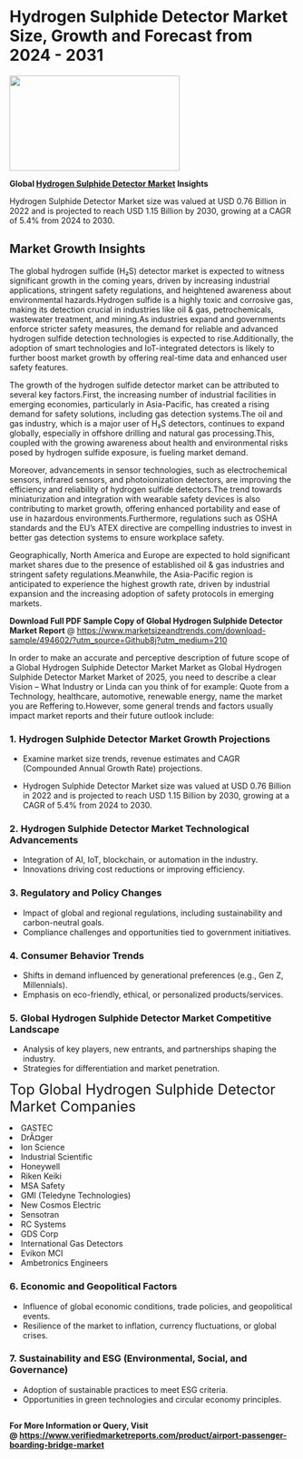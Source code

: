<H1>Hydrogen Sulphide Detector Market Size, Growth and Forecast from 2024 - 2031</H1><img class="aligncenter size-medium wp-image-584254" src="https://thirdeyenews.in/wp-content/uploads/2024/09/Global-Market-Research-300x168.jpeg" alt="" width="300" height="168" /><p><strong>Global&nbsp;<a href="https://www.marketsizeandtrends.com/download-sample/494602/?utm_source=Github8j?utm_medium=210">Hydrogen Sulphide Detector Market</a> Insights</strong></p><p>Hydrogen Sulphide Detector Market size was valued at USD 0.76 Billion in 2022 and is projected to reach USD 1.15 Billion by 2030, growing at a CAGR of 5.4% from 2024 to 2030.</p><p><h2>Market Growth Insights</h2> <p>The global hydrogen sulfide (H₂S) detector market is expected to witness significant growth in the coming years, driven by increasing industrial applications, stringent safety regulations, and heightened awareness about environmental hazards.Hydrogen sulfide is a highly toxic and corrosive gas, making its detection crucial in industries like oil & gas, petrochemicals, wastewater treatment, and mining.As industries expand and governments enforce stricter safety measures, the demand for reliable and advanced hydrogen sulfide detection technologies is expected to rise.Additionally, the adoption of smart technologies and IoT-integrated detectors is likely to further boost market growth by offering real-time data and enhanced user safety features.</p> <p>The growth of the hydrogen sulfide detector market can be attributed to several key factors.First, the increasing number of industrial facilities in emerging economies, particularly in Asia-Pacific, has created a rising demand for safety solutions, including gas detection systems.The oil and gas industry, which is a major user of H₂S detectors, continues to expand globally, especially in offshore drilling and natural gas processing.This, coupled with the growing awareness about health and environmental risks posed by hydrogen sulfide exposure, is fueling market demand.</p> <p>Moreover, advancements in sensor technologies, such as electrochemical sensors, infrared sensors, and photoionization detectors, are improving the efficiency and reliability of hydrogen sulfide detectors.The trend towards miniaturization and integration with wearable safety devices is also contributing to market growth, offering enhanced portability and ease of use in hazardous environments.Furthermore, regulations such as OSHA standards and the EU’s ATEX directive are compelling industries to invest in better gas detection systems to ensure workplace safety.</p> <p>Geographically, North America and Europe are expected to hold significant market shares due to the presence of established oil & gas industries and stringent safety regulations.Meanwhile, the Asia-Pacific region is anticipated to experience the highest growth rate, driven by industrial expansion and the increasing adoption of safety protocols in emerging markets.</p> <p><span class=""><strong>Download Full PDF Sample Copy of Global Hydrogen Sulphide Detector Market Report</strong> @ <a href="https://www.marketsizeandtrends.com/download-sample/494602/?utm_source=Github8j?utm_medium=210" target="_blank">https://www.marketsizeandtrends.com/download-sample/494602/?utm_source=Github8j?utm_medium=210</a></span></p><p>In order to make an accurate and perceptive description of future scope of a Global&nbsp;Hydrogen Sulphide Detector Market Market as Global&nbsp;Hydrogen Sulphide Detector Market Market of 2025, you need to describe a clear Vision &ndash; What Industry or Linda can you think of for example: Quote from a Technology, healthcare, automotive, renewable energy, name the market you are Reffering to.However, some general trends and factors usually impact market reports and their future outlook include:</p><h3>1.&nbsp;<strong>Hydrogen Sulphide Detector Market Growth Projections</strong></h3><ul><li>Examine market size trends, revenue estimates and CAGR (Compounded Annual Growth Rate) projections.</li><li><p>Hydrogen Sulphide Detector Market size was valued at USD 0.76 Billion in 2022 and is projected to reach USD 1.15 Billion by 2030, growing at a CAGR of 5.4% from 2024 to 2030.</p></li></ul><h3>2.&nbsp;<strong>Hydrogen Sulphide Detector Market Technological Advancements</strong></h3><ul><li>Integration of AI, IoT, blockchain, or automation in the industry.</li><li>Innovations driving cost reductions or improving efficiency.</li></ul><h3>3.&nbsp;<strong>Regulatory and Policy Changes</strong></h3><ul><li>Impact of global and regional regulations, including sustainability and carbon-neutral goals.</li><li>Compliance challenges and opportunities tied to government initiatives.</li></ul><h3>4.&nbsp;<strong>Consumer Behavior Trends</strong></h3><ul><li>Shifts in demand influenced by generational preferences (e.g., Gen Z, Millennials).</li><li>Emphasis on eco-friendly, ethical, or personalized products/services.</li></ul><h3>5.&nbsp;<strong>Global Hydrogen Sulphide Detector Market Competitive Landscape</strong></h3><ul><li>Analysis of key players, new entrants, and partnerships shaping the industry.</li><li>Strategies for differentiation and market penetration.</li></ul><p data-pm-slice="1 1 []"><span style="color: inherit; font-family: inherit; font-size: 25px;">Top Global Hydrogen Sulphide Detector Market Companies</span></p><div class="" data-test-id=""><p><li>GASTEC</li><li> DrÃ¤ger</li><li> Ion Science</li><li> Industrial Scientific</li><li> Honeywell</li><li> Riken Keiki</li><li> MSA Safety</li><li> GMI (Teledyne Technologies)</li><li> New Cosmos Electric</li><li> Sensotran</li><li> RC Systems</li><li> GDS Corp</li><li> International Gas Detectors</li><li> Evikon MCI</li><li> Ambetronics Engineers</li></p></div><h3>6.&nbsp;<strong>Economic and Geopolitical Factors</strong></h3><ul><li>Influence of global economic conditions, trade policies, and geopolitical events.</li><li>Resilience of the market to inflation, currency fluctuations, or global crises.</li></ul><h3>7.&nbsp;<strong>Sustainability and ESG (Environmental, Social, and Governance)</strong></h3><ul><li>Adoption of sustainable practices to meet ESG criteria.</li><li>Opportunities in green technologies and circular economy principles.</li></ul><h2><strong style="font-size: 14px;">For More Information or Query, Visit @&nbsp;</strong><a style="background-color: #ffffff; font-size: 14px;" href="https://www.marketsizeandtrends.com/report/hydrogen-sulphide-detector-market/" target="_blank">https://www.verifiedmarketreports.com/product/airport-passenger-boarding-bridge-market</a></h2>